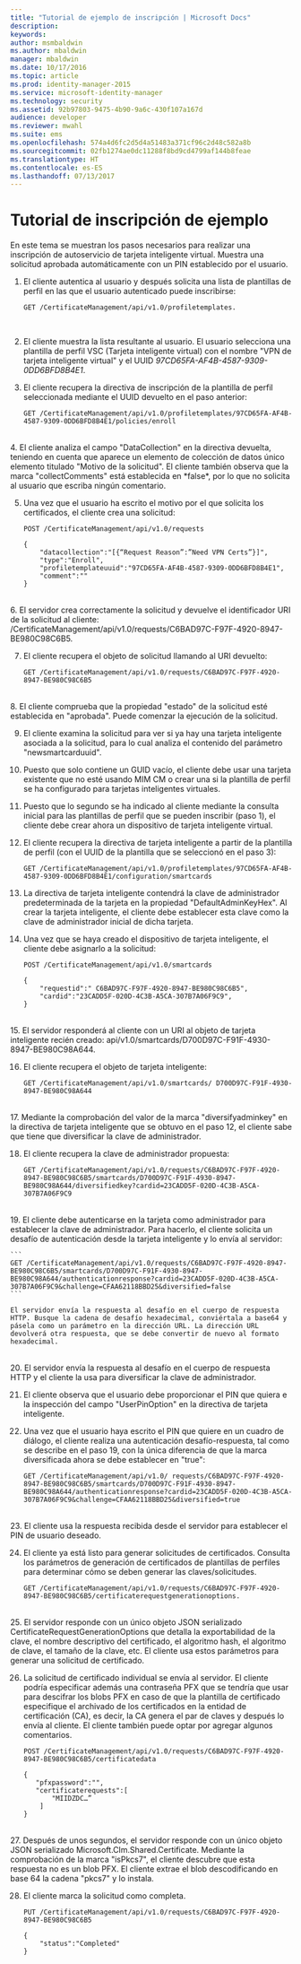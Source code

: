 ```yaml
---
title: "Tutorial de ejemplo de inscripción | Microsoft Docs"
description: 
keywords: 
author: msmbaldwin
ms.author: mbaldwin
manager: mbaldwin
ms.date: 10/17/2016
ms.topic: article
ms.prod: identity-manager-2015
ms.service: microsoft-identity-manager
ms.technology: security
ms.assetid: 92b97803-9475-4b90-9a6c-430f107a167d
audience: developer
ms.reviewer: mwahl
ms.suite: ems
ms.openlocfilehash: 574a4d6fc2d5d4a51483a371cf96c2d48c582a8b
ms.sourcegitcommit: 02fb1274ae0dc11288f8bd9cd4799af144b8feae
ms.translationtype: HT
ms.contentlocale: es-ES
ms.lasthandoff: 07/13/2017
---
```

# <a name="sample-enrollment-walkthrough"></a>Tutorial de inscripción de ejemplo
En este tema se muestran los pasos necesarios para realizar una inscripción de autoservicio de tarjeta inteligente virtual. Muestra una solicitud aprobada automáticamente con un PIN establecido por el usuario.
1.  El cliente autentica al usuario y después solicita una lista de plantillas de perfil en las que el usuario autenticado puede inscribirse:

    ```
    GET /CertificateManagement/api/v1.0/profiletemplates.
    ```
    <br/>
2.  El cliente muestra la lista resultante al usuario. El usuario selecciona una plantilla de perfil VSC (Tarjeta inteligente virtual) con el nombre "VPN de tarjeta inteligente virtual" y el UUID *97CD65FA-AF4B-4587-9309-0DD6BFD8B4E1*.

3.  El cliente recupera la directiva de inscripción de la plantilla de perfil seleccionada mediante el UUID devuelto en el paso anterior:

    ```
    GET /CertificateManagement/api/v1.0/profiletemplates/97CD65FA-AF4B-4587-9309-0DD6BFD8B4E1/policies/enroll
    ```
 <br/>   
4.  El cliente analiza el campo "DataCollection" en la directiva devuelta, teniendo en cuenta que aparece un elemento de colección de datos único elemento titulado "Motivo de la solicitud". El cliente también observa que la marca "collectComments" está establecida en *false*, por lo que no solicita al usuario que escriba ningún comentario.

5.  Una vez que el usuario ha escrito el motivo por el que solicita los certificados, el cliente crea una solicitud:

    ```
    POST /CertificateManagement/api/v1.0/requests

    {
        "datacollection":"[{“Request Reason”:”Need VPN Certs”}]",
        "type":"Enroll",
        "profiletemplateuuid":"97CD65FA-AF4B-4587-9309-0DD6BFD8B4E1",
        "comment":""
    }
    ```
<br/>
6.  El servidor crea correctamente la solicitud y devuelve el identificador URI de la solicitud al cliente: /CertificateManagement/api/v1.0/requests/C6BAD97C-F97F-4920-8947-BE980C98C6B5.

7.  El cliente recupera el objeto de solicitud llamando al URI devuelto:

    ```
    GET /CertificateManagement/api/v1.0/requests/C6BAD97C-F97F-4920-8947-BE980C98C6B5
    ```
<br/>
8.  El cliente comprueba que la propiedad "estado" de la solicitud esté establecida en "aprobada". Puede comenzar la ejecución de la solicitud.

9.  El cliente examina la solicitud para ver si ya hay una tarjeta inteligente asociada a la solicitud, para lo cual analiza el contenido del parámetro "newsmartcarduuid".

10. Puesto que solo contiene un GUID vacío, el cliente debe usar una tarjeta existente que no esté usando MIM CM o crear una si la plantilla de perfil se ha configurado para tarjetas inteligentes virtuales.

11. Puesto que lo segundo se ha indicado al cliente mediante la consulta inicial para las plantillas de perfil que se pueden inscribir (paso 1), el cliente debe crear ahora un dispositivo de tarjeta inteligente virtual.

12. El cliente recupera la directiva de tarjeta inteligente a partir de la plantilla de perfil (con el UUID de la plantilla que se seleccionó en el paso 3):

    ```
    GET /CertificateManagement/api/v1.0/profiletemplates/97CD65FA-AF4B-4587-9309-0DD6BFD8B4E1/configuration/smartcards
    ```
13. La directiva de tarjeta inteligente contendrá la clave de administrador predeterminada de la tarjeta en la propiedad "DefaultAdminKeyHex". Al crear la tarjeta inteligente, el cliente debe establecer esta clave como la clave de administrador inicial de dicha tarjeta.  

14. Una vez que se haya creado el dispositivo de tarjeta inteligente, el cliente debe asignarlo a la solicitud:

    ```
    POST /CertificateManagement/api/v1.0/smartcards

    {
        "requestid":" C6BAD97C-F97F-4920-8947-BE980C98C6B5",
        "cardid":"23CADD5F-020D-4C3B-A5CA-307B7A06F9C9",
    }
    ```
<br/>
15. El servidor responderá al cliente con un URI al objeto de tarjeta inteligente recién creado: api/v1.0/smartcards/D700D97C-F91F-4930-8947-BE980C98A644.

16. El cliente recupera el objeto de tarjeta inteligente:

    ```
    GET /CertificateManagement/api/v1.0/smartcards/ D700D97C-F91F-4930-8947-BE980C98A644
    ```
<br/>
17. Mediante la comprobación del valor de la marca "diversifyadminkey" en la directiva de tarjeta inteligente que se obtuvo en el paso 12, el cliente sabe que tiene que diversificar la clave de administrador.

18. El cliente recupera la clave de administrador propuesta:

    ```
    GET /CertificateManagement/api/v1.0/requests/C6BAD97C-F97F-4920-8947-BE980C98C6B5/smartcards/D700D97C-F91F-4930-8947-BE980C98A644/diversifiedkey?cardid=23CADD5F-020D-4C3B-A5CA-307B7A06F9C9
    ```
<br/>
19. El cliente debe autenticarse en la tarjeta como administrador para establecer la clave de administrador. Para hacerlo, el cliente solicita un desafío de autenticación desde la tarjeta inteligente y lo envía al servidor:

    ```
    GET /CertificateManagement/api/v1.0/requests/C6BAD97C-F97F-4920-8947-BE980C98C6B5/smartcards/D700D97C-F91F-4930-8947-BE980C98A644/authenticationresponse?cardid=23CADD5F-020D-4C3B-A5CA-307B7A06F9C9&challenge=CFAA62118BBD25&diversified=false
    ```

    El servidor envía la respuesta al desafío en el cuerpo de respuesta HTTP. Busque la cadena de desafío hexadecimal, conviértala a base64 y pásela como un parámetro en la dirección URL. La dirección URL devolverá otra respuesta, que se debe convertir de nuevo al formato hexadecimal.
<br/>
20. El servidor envía la respuesta al desafío en el cuerpo de respuesta HTTP y el cliente la usa para diversificar la clave de administrador.

21. El cliente observa que el usuario debe proporcionar el PIN que quiera e la inspección del campo "UserPinOption" en la directiva de tarjeta inteligente.

22. Una vez que el usuario haya escrito el PIN que quiere en un cuadro de diálogo, el cliente realiza una autenticación desafío-respuesta, tal como se describe en el paso 19, con la única diferencia de que la marca diversificada ahora se debe establecer en "true":

    ```
    GET /CertificateManagement/api/v1.0/ requests/C6BAD97C-F97F-4920-8947-BE980C98C6B5/smartcards/D700D97C-F91F-4930-8947-BE980C98A644/authenticationresponse?cardid=23CADD5F-020D-4C3B-A5CA-307B7A06F9C9&challenge=CFAA62118BBD25&diversified=true
    ```
<br/>
23. El cliente usa la respuesta recibida desde el servidor para establecer el PIN de usuario deseado.

24. El cliente ya está listo para generar solicitudes de certificados. Consulta los parámetros de generación de certificados de plantillas de perfiles para determinar cómo se deben generar las claves/solicitudes.

    ```
    GET /CertificateManagement/api/v1.0/requests/C6BAD97C-F97F-4920-8947-BE980C98C6B5/certificaterequestgenerationoptions.
    ```
<br/>
25. El servidor responde con un único objeto JSON serializado CertificateRequestGenerationOptions que detalla la exportabilidad de la clave, el nombre descriptivo del certificado, el algoritmo hash, el algoritmo de clave, el tamaño de la clave, etc. El cliente usa estos parámetros para generar una solicitud de certificado.

26. La solicitud de certificado individual se envía al servidor. El cliente podría especificar además una contraseña PFX que se tendría que usar para descifrar los blobs PFX en caso de que la plantilla de certificado especifique el archivado de los certificados en la entidad de certificación (CA), es decir, la CA genera el par de claves y después lo envía al cliente. El cliente también puede optar por agregar algunos comentarios.

    ```
    POST /CertificateManagement/api/v1.0/requests/C6BAD97C-F97F-4920-8947-BE980C98C6B5/certificatedata

    {
       "pfxpassword":"",
       "certificaterequests":[
           "MIIDZDC…”
        ]
    }   
    ```
<br/>
27. Después de unos segundos, el servidor responde con un único objeto JSON serializado Microsoft.Clm.Shared.Certificate. Mediante la comprobación de la marca "isPkcs7", el cliente descubre que esta respuesta no es un blob PFX. El cliente extrae el blob descodificando en base 64 la cadena "pkcs7" y lo instala.

28. El cliente marca la solicitud como completa.

    ```
    PUT /CertificateManagement/api/v1.0/requests/C6BAD97C-F97F-4920-8947-BE980C98C6B5

    {
        "status":"Completed"
    }
    ```
